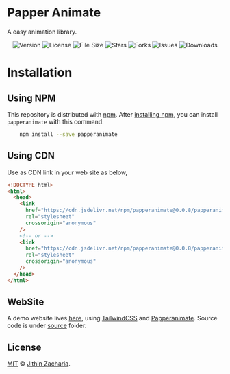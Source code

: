 # Papper Animate

A easy animation library.

<div align="center">

![Version](https://img.shields.io/npm/v/papperanimate)
![License](https://img.shields.io/github/license/Jithinqw/papperanimate)
![File Size](https://img.shields.io/bundlephobia/minzip/papperanimate)
![Stars](https://img.shields.io/github/stars/Jithinqw/papperanimate)
![Forks](https://img.shields.io/github/forks/Jithinqw/papperanimate)
![Issues](https://img.shields.io/github/issues/Jithinqw/papperanimate)
![Downloads](https://img.shields.io/npm/dm/papperanimate)

</div>

# Installation

## Using NPM

This repository is distributed with [npm](https://www.npmjs.com/).
After [installing npm](https://docs.npmjs.com/downloading-and-installing-node-js-and-npm),
you can install `papperanimate` with this command:

```sh
    npm install --save papperanimate
```

## Using CDN

Use as CDN link in your web site as below,

```html
<!DOCTYPE html>
<html>
  <head>
    <link
      href="https://cdn.jsdelivr.net/npm/papperanimate@0.0.8/papperanimate.min.css"
      rel="stylesheet"
      crossorigin="anonymous"
    />
    <!-- or -->
    <link
      href="https://cdn.jsdelivr.net/npm/papperanimate@0.0.8/papperanimate.css"
      rel="stylesheet"
      crossorigin="anonymous"
    />
  </head>
</html>
```

## WebSite

A demo website lives [here](https://idyllic-cendol-aabe1b.netlify.app/), using 
[TailwindCSS](https://tailwindcss.com/) and [Papperanimate](https://idyllic-cendol-aabe1b.netlify.app/).
Source code is under [source](./site/index.html) folder.

## License

[MIT](./LICENSE) &copy; [Jithin Zacharia](https://jithinqw.github.io/).
